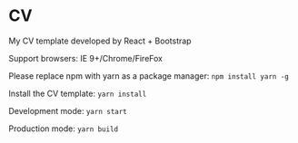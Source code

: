 # CV
My CV template developed by React + Bootstrap

Support browsers: IE 9+/Chrome/FireFox

Please replace npm with yarn as a package manager: `npm install yarn -g`

Install the CV template: `yarn install`

Development mode: `yarn start`

Production mode: `yarn build`
